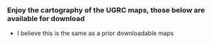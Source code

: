 ### Enjoy the cartography of the UGRC maps, those below are available for download

- I believe this is the same as a prior downloadable maps
